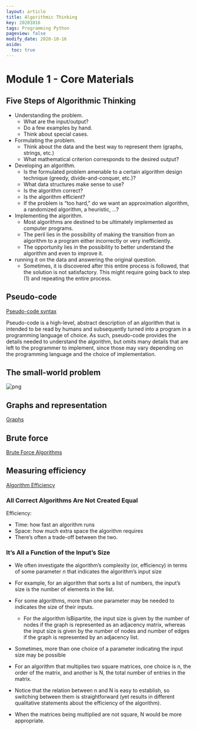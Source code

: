 ```yaml
---
layout: article
title: Algorithmic Thinking
key: 20201016
tags: Programming Python
pageview: false
modify_date: 2020-10-16
aside:
  toc: true
---
```



<!--more-->

# Module 1 - Core Materials

## Five Steps of Algorithmic Thinking

- Understanding the problem. 
    - What are the input/output?
    - Do a few examples by hand.
    - Think about special cases.
- Formulating the problem. 
    - Think about the data and the best way to represent them (graphs, strings, etc.)
    - What mathematical criterion corresponds to the desired output?
- Developing an algorithm. 
    - Is the formulated problem amenable to a certain algorithm design
technique (greedy, divide-and-conquer, etc.)?
    - What data structures make sense to use? 
    - Is the algorithm correct? 
    - Is the algorithm efficient?
    - If the problem is “too hard,” do we want an approximation algorithm,
a randomized algorithm, a heuristic, ...? 
- Implementing the algorithm. 
    - Most algorithms are destined to be ultimately implemented as computer
programs.
    - The peril lies in the possibility of making the transition from an algorithm to a
program either incorrectly or very inefficiently. 
    - The opportunity lies in the possibility to better understand the
algorithm and even to improve it. 
- running it on the data and answering the original question.
    - Sometimes, it is discovered after this entire process is followed, that
the solution is not satisfactory. This might require going back to step
(1) and repeating the entire process. 

## Pseudo-code

[Pseudo-code syntax](https://storage.googleapis.com/codeskulptor-alg/pdf/PseudoCodeLibrary.pdf)

Pseudo-code is a high-level, abstract description of an algorithm that is intended to be read by humans and subsequently turned into a program in a programming language of choice. As such, pseudo-code provides the details needed to understand the algorithm, but omits many details that are left to the programmer to implement, since those may vary depending on the programming language and the choice of implementation.

## The small-world problem

![png]({{"/pictures/20201016/small-world_problem.png"}})

## Graphs and representation
[Graphs](https://storage.googleapis.com/codeskulptor-alg/pdf/GraphBasics.pdf)

## Brute force

[Brute Force Algorithms](https://storage.googleapis.com/codeskulptor-alg/pdf/BruteForceAlgorithms.pdf)

## Measuring efficiency

[Algorithm Efficiency](https://storage.googleapis.com/codeskulptor-alg/pdf/AlgorithmEfficiency.pdf)


### All Correct Algorithms Are Not Created Equal

Efficiency:
- Time: how fast an algorithm runs
- Space: how much extra space the algorithm requires
- There’s often a trade-off between the two. 

### It’s All a Function of the Input’s Size

- We often investigate the algorithm’s complexity (or, efficiency) in
terms of some parameter $n$ that indicates the algorithm’s input size
- For example, for an algorithm that sorts a list of numbers, the input’s size is the number of elements in the list.
- For some algorithms, more than one parameter may be needed to indicates the size of their inputs.
    - For the algorithm IsBipartite, the input size is given by the number
of nodes if the graph is represented as an adjacency matrix,
whereas the input size is given by the number of nodes and
number of edges if the graph is represented by an adjacency list. 

- Sometimes, more than one choice of a parameter indicating the input
size may be possible

- For an algorithm that multiplies two square matrices, one choice is n,
the order of the matrix, and another is N, the total number of entries
in the matrix.

- Notice that the relation between n and N is easy to establish, so
switching between them is straightforward (yet results in different
qualitative statements about the efficiency of the algorithm).

- When the matrices being multiplied are not square, N would be more
appropriate. 